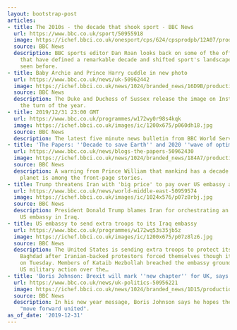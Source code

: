 ```yaml
---
layout: bootstrap-post
articles:
- title: The 2010s - the decade that shook sport - BBC News
  url: https://www.bbc.co.uk/sport/50955918
  image: https://ichef.bbci.co.uk/onesport/cps/624/cpsprodpb/12A07/production/_110359267_ipiccy-collage.jpg2.jpg
  source: BBC News
  description: BBC sports editor Dan Roan looks back on some of the off-field issues
    that have defined a remarkable decade and shifted sport's landscape in a way never
    seen before.
- title: Baby Archie and Prince Harry cuddle in new photo
  url: https://www.bbc.co.uk/news/uk-50962442
  image: https://ichef.bbci.co.uk/news/1024/branded_news/16D9B/production/_110359539_mediaitem110359538.jpg
  source: BBC News
  description: The Duke and Duchess of Sussex release the image on Instagram to mark
    the turn of the year.
- title: 2019/12/31 23:00 GMT
  url: https://www.bbc.co.uk/programmes/w172wy0r98s4kqk
  image: https://ichef.bbci.co.uk/images/ic/1200x675/p060dh18.jpg
  source: BBC News
  description: The latest five minute news bulletin from BBC World Service.
- title: 'The Papers: ''Decade to save Earth'' and 2020 ''wave of optimism'''
  url: https://www.bbc.co.uk/news/blogs-the-papers-50962430
  image: https://ichef.bbci.co.uk/news/1024/branded_news/184A7/production/_110359499_393be73d-4de2-46a3-b919-a09f28f747b0.jpg
  source: BBC News
  description: A warning from Prince William that mankind has a decade to save the
    planet is among the front-page stories.
- title: Trump threatens Iran with 'big price' to pay over US embassy attack
  url: https://www.bbc.co.uk/news/world-middle-east-50959574
  image: https://ichef.bbci.co.uk/images/ic/1024x576/p07z8rbj.jpg
  source: BBC News
  description: President Donald Trump blames Iran for orchestrating an attack on the
    US embassy in Iraq.
- title: US embassy to send extra troops to its Iraq embassy
  url: https://www.bbc.co.uk/programmes/w172wq53s35jb5z
  image: https://ichef.bbci.co.uk/images/ic/1200x675/p07z8lz6.jpg
  source: BBC News
  description: The United States is sending extra troops to protect its embassy in
    Baghdad after Iranian-backed protestors forced themselves though its outer perimeter
    on Tuesday. Members of Kataib Hezbollah breached the embassy grounds following
    US military action over the…
- title: 'Boris Johnson: Brexit will mark ''new chapter'' for UK, says PM'
  url: https://www.bbc.co.uk/news/uk-politics-50956221
  image: https://ichef.bbci.co.uk/news/1024/branded_news/1D15/production/_110354470_mediaitem110354469.jpg
  source: BBC News
  description: In his new year message, Boris Johnson says he hopes the country can
    "move forward united".
as_of_date: '2019-12-31'
---
```



